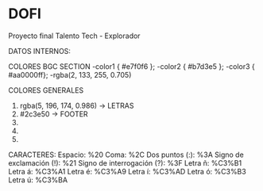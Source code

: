 # DOFI
Proyecto final Talento Tech - Explorador

DATOS INTERNOS:

COLORES BGC SECTION
-color1 { #e7f0f6 };
-color2 { #b7d3e5 };
-color3 { #aa0000ff};
-rgba(2, 133, 255, 0.705)

 COLORES GENERALES
 1. rgba(5, 196, 174, 0.986) -> LETRAS
 2. #2c3e50 -> FOOTER
 3.
 4.
 5.


CARACTERES:
Espacio: %20
Coma: %2C
Dos puntos (:): %3A
Signo de exclamación (!): %21
Signo de interrogación (?): %3F
Letra ñ: %C3%B1
Letra á: %C3%A1
Letra é: %C3%A9
Letra í: %C3%AD
Letra ó: %C3%B3
Letra ú: %C3%BA
